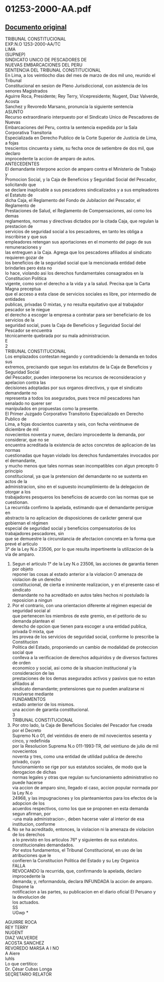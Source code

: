 
01253-2000-AA.pdf
=================
  
[Documento original](https://tc.gob.pe/jurisprudencia/2001/01253-2000-AA.pdf)  
---  
TRIBUNAL CONSTITUCIONAL  
EXP.N.O 1253-2000-AA/TC  
LIMA  
(SUPNEP)  
SINDICATO UNICO DE PESCADORES DE  
NUEVAS EMBARCACIONES DEL PERU  
SENTENCIA DEL TRIBUNAL CONSTITUCIONAL  
En Lima, a los veintiocho dias del mes de marzo de dos mil uno, reunido el Tribunal  
Constitucional en sesion de Pleno Jurisdiccional, con asistencia de los senores Magistrados  
Aguirre Roca, Presidente; Rey Terry, Vicepresidente; Nugent, Diaz Valverde, Acosta  
Sanchez y Revoredo Marsano, pronuncia la siguiente sentencia  
ASUNTO  
Recurso extraordinario interpuesto por el Sindicato Unico de Pescadores de Nuevas  
Embarcaciones del Peru, contra la sentencia expedida por la Sala Corporativa Transitoria  
Especializada en Derecho Publico de la Corte Superior de Justicia de Lima, a fojas  
trescientos cincuenta y siete, su fecha once de setiembre de dos mil, que declaro  
improcedente la accion de amparo de autos.  
ANTECEDENTES  
El demandante interpone accion de amparo contra el Ministerio de Trabajo y  
Promocion Social, y la Caja de Beneficios y Seguridad Social del Pescador, solicitando que  
se declare inaplicable a sus pescadores sindicalizados y a sus empleadores el Estatuto de  
dicha Caja, el Reglamento del Fondo de Jubilacion del Pescador, el Reglamento de  
Prestaciones de Salud, el Reglamento de Compensaciones, asi como los demas  
reglamentos, normas y directivas dictados por la citada Caja, que regulan la prestacion de  
servicios de seguridad social a los pescadores, en tanto les obliga a inscribirse y que sus  
empleadores retengan sus aportaciones en el momento del pago de sus remuneraciones y  
las entreguen a la Caja. Agrega que los pescadores afiliados al sindicato requieren gozar de  
los beneficios de la seguridad social que la mencionada entidad debe brindarles pero ésta no  
lo hace, violando asi los derechos fundamentales consagrados en la Constitucion Politica  
vigente, como son el derecho a la vida y a la salud. Precisa que la Carta Magna preceptua  
que el acceso a esta clase de servicios sociales es libre, por intermedio de entidades  
publicas, privadas O mixtas, y no resulta equitativo que al trabajador pescador se le niegue  
el derecho a escoger la empresa a contratar para ser beneficiario de los servicios de la  
seguridad social, pues la Caja de Beneficios y Seguridad Social del Pescador se encuentra  
técnicamente quebrada por su mala administracion.  
E  
2  
TRIBUNAL CONSTITUCIONAL  
Los emplazados contestan negando y contradiciendo la demanda en todos sus  
extremos, precisando que segun los estatutos de la Caja de Beneficios y Seguridad Social  
del Pescador, pueden interponerse los recursos de reconsideracion y apelacion contra las  
decisiones adoptadas por sus organos directivos, y que el sindicato demandante no  
representa a todos los asegurados, pues trece mil pescadores han senalado no querer ser  
manipulados en propuestas como la presente.  
El Primer Juzgado Corporativo Transitorio Especializado en Derecho Publico de  
Lima, a fojas doscientos cuarenta y seis, con fecha veintinueve de diciembre de mil  
novecientos noventa y nueve, declaro improcedente la demanda, por considerar, que no se  
encuentra acreditada la existencia de actos concretos de aplicacion de las normas  
cuestionadas que hayan violado los derechos fundamentales invocados por el demandante,  
y mucho menos que tales normas sean incompatibles con algun precepto 0 principio  
constitucional, ya que la pretension del demandante no se sustenta en actos de la  
administracion, sino en el supuesto incumplimiento de la delegacion de otorgar a los  
trabajadores pesqueros los beneficios de acuerdo con las normas que se cuestionan.  
La recurrida confirmo la apelada, estimando que el demandante persigue en  
abstracto la no aplicacion de disposiciones de carâcter general que gobiernan el régimen  
especial de seguridad social y beneficios compensatorios de los trabajadores pescadores, sin  
que se demuestre la circunstancia de afectacion concreta en la forma que prevé el articulo  
3° de la Ley N.o 23506, por lo que resulta impertinente la utilizacion de la via de amparo.  
1. Segun el articulo 1° de la Ley N.o 23506, las acciones de garantia tienen por objeto  
reponer las cosas al estado anterior a la violacion O amenaza de violacion de un derecho  
constitucional, de cierta e inminente realizacion, y en el presente caso el sindicato  
demandante no ha acreditado en autos tales hechos ni postulado la reposicion a ningun  
2. Por el contrario, con una orientacion diferente al régimen especial de seguridad social al  
que pertenecen los miembros de este gremio, en el petitorio de su demanda plantean el  
derecho de opcion que tienen para escoger a una entidad publica, privada 0 mixta, que  
les provea de los servicios de seguridad social, conforme lo prescribe la Constitucion  
Politica del Estado, proponiendo un cambio de modalidad de proteccion social que  
conlleva a la verificacion de derechos adquiridos y de diversos factores de orden  
economico y social, asi como de la situacion institucional y la consideracion de las  
prestaciones de los demas asegurados activos y pasivos que no estan afiliados al  
sindicato demandante; pretensiones que no pueden analizarse ni resolverse mediante  
FUNDAMENTOS  
estado anterior de los mismos.  
una accion de garantia constitucional.  
3  
TRIBUNAL CONSTITUCIONAL  
3. Por otro lado, la Caja de Beneficios Sociales del Pescador fue creada por el Decreto  
Supremo N.o 01, del veintidos de enero de mil novecientos sesenta y cinco, y redefinida  
por la Resolucion Suprema N.o 011-1993-TR, del veintiuno de julio de mil novecientos  
noventa y tres, como una entidad de utilidad publica de derecho privado, cuyo  
funcionamiento se rige por sus estatutos sociales, de modo que la derogacion de dichas  
normas legales y otras que regulan su funcionamiento administrativo no puede hacerse  
via accion de amparo sino, llegado el caso, accion popular normada por la Ley N.o  
24968, y las impugnaciones y los planteamientos para los efectos de la adopcion de los  
acuerdos respectivos, como los que se proponen en esta demanda segun afirman, por  
-una mala administracion-, deben hacerse valer al interior de esa institucion, conforme  
4. No se ha acreditado, entonces, la violacion ni la amenaza de violacion de los derechos  
a lo previsto en los articulos 76° y siguientes de sus estatutos.  
constitucionales demandados.  
Por estos fundamentos, el Tribunal Constitucional, en uso de las atribuciones que le  
confieren la Constitucion Politica del Estado y su Ley Organica  
FALLA  
REVOCANDO la recurrida, que, confirmando la apelada, declaro improcedente la  
demanda; y, reformandola, declara INFUNDADA la accion de amparo. Dispone la  
notificacion a las partes, su publicacion en el diario oficial El Peruano y la devolucion de  
los actuados.  
SS  
UGwp *  
  
AGUIRRE ROCA  
REY TERRY  
NUGENT  
DIAZ VALVERDE  
ACOSTA SANCHEZ  
REVOREDO MARSA A I NO  
A Aiere  
luhls  
Lo que certitico:  
Dr. Çésar Cubas Longa  
SEÇRETARIO RELATOR